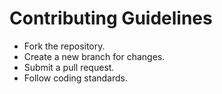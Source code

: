 # Contributing Guidelines  
- Fork the repository.  
- Create a new branch for changes.  
- Submit a pull request.  
- Follow coding standards.  
